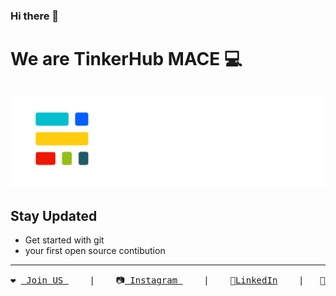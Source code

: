 ### Hi there 👋

# We are TinkerHub MACE 💻

<img src="./TinkerHub_MACE.png" ></img>
--



## Stay Updated
  
  - Get started with git
  - your first open source contibution 




---
<pre>
❤️ <a href="https://linktr.ee/tinkerhub.mace"> Join US </a>    |    📷<a href="https://www.instagram.com/tinkerhub.mace/"> Instagram </a>    |    💼<a href="https://www.linkedin.com/company/tinkerhub-mace">LinkedIn</a>    |   🐥<a href="https://twitter.com/TinkerhubMace">Twitter</a>    
</pre>



<!--
**tinkerhubmace/tinkerhubmace** is a ✨ _special_ ✨ repository because its `README.md` (this file) appears on your GitHub profile.

Here are some ideas to get you started:

- 🔭 I’m currently working on ...
- 🌱 I’m currently learning ...
- 👯 I’m looking to collaborate on ...
- 🤔 I’m looking for help with ...
- 💬 Ask me about ...
- 📫 How to reach me: ...
- 😄 Pronouns: ...
- ⚡ Fun fact: ...
-->
